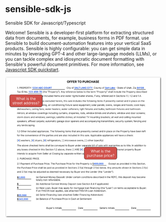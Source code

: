 # sensible-sdk-js
Sensible SDK for Javascript/Typescript

Welcome! Sensible is a developer-first platform for extracting structured data from documents, for example, business forms in PDF format. use Sensible to build document-automation features into your vertical SaaS products. Sensible is highly configurable: you can get simple data in minutes by leveraging GPT-4 and other large-language models (LLMs), or you can tackle complex and idiosyncratic document formatting with Sensible's powerful document primitives. For more information, see [Javascript SDK quickstart](https://docs.sensible.so/docs/quickstart-javascript).

![Click to enlarge](https://raw.githubusercontent.com/sensible-hq/sensible-docs/main/readme-sync/assets/v0/images/final/intro_SDK_2.png)
